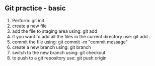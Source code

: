 ## Git practice - basic
1) Perform: git init
2) create a new file
3) add the file to staging area using: git add <filename>
4) if you want to add all the files in the current directory use: git add .
5) commit the file using: git commit -m "commit message"
6) create a new branch using: git branch <branchname>
7) switch to the new branch using: git checkout <branchname>
8) to push to a git repository use: git push origin <branchname>